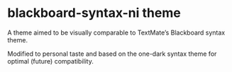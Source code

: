 # blackboard-syntax-ni theme

A theme aimed to be visually comparable to TextMate’s Blackboard syntax theme.

Modified to personal taste and based on the one-dark syntax theme for optimal (future) compatibility.
